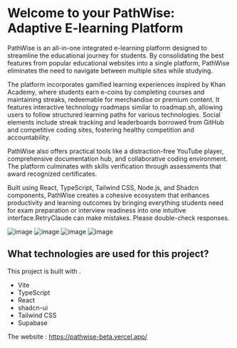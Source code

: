 # Welcome to your PathWise: Adaptive E-learning Platform

PathWise is an all-in-one integrated e-learning platform designed to streamline the educational journey for students. By consolidating the best features from popular educational websites into a single platform, PathWise eliminates the need to navigate between multiple sites while studying.

The platform incorporates gamified learning experiences inspired by Khan Academy, where students earn e-coins by completing courses and maintaining streaks, redeemable for merchandise or premium content. It features interactive technology roadmaps similar to roadmap.sh, allowing users to follow structured learning paths for various technologies. Social elements include streak tracking and leaderboards borrowed from GitHub and competitive coding sites, fostering healthy competition and accountability.

PathWise also offers practical tools like a distraction-free YouTube player, comprehensive documentation hub, and collaborative coding environment. The platform culminates with skills verification through assessments that award recognized certificates.

Built using React, TypeScript, Tailwind CSS, Node.js, and Shadcn components, PathWise creates a cohesive ecosystem that enhances productivity and learning outcomes by bringing everything students need for exam preparation or interview readiness into one intuitive interface.RetryClaude can make mistakes. Please double-check responses.

![image](https://github.com/user-attachments/assets/61c879c7-4d9b-4f2e-9793-1c11fac18aef)
![image](https://github.com/user-attachments/assets/6f67c2c0-d455-4a1a-b126-87bdb59be78c)
![image](https://github.com/user-attachments/assets/15610380-9a38-46ac-b0b7-ea635d36b8b3)
![image](https://github.com/user-attachments/assets/31a781e6-a0c4-46e2-9f50-7896bf309676)



## What technologies are used for this project?

This project is built with .

- Vite
- TypeScript
- React
- shadcn-ui
- Tailwind CSS
- Supabase

The website : https://pathwise-beta.vercel.app/

